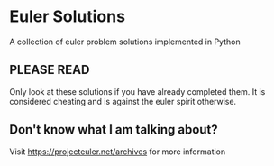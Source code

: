 # Euler Solutions
 A collection of euler problem solutions implemented in Python

## PLEASE READ
 Only look at these solutions if you have already
 completed them. It is considered cheating and is
 against the euler spirit otherwise.

## Don't know what I am talking about?
 Visit https://projecteuler.net/archives for more information
